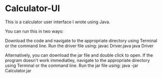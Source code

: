 # Calculator-UI
This is a calculator user interface I wrote using Java.

You can run this in two ways: 

Download the code and navigate to the appropriate directory using Terminal or the command line. Run the driver file using: 
  javac Driver.java 
  java Driver 
  
Alternatively, you can download the jar file and double click to open. If the program doesn't work immediatley, navigate to the appropriate directory using Terminal or the command line. Run the jar file using: 
  java -jar Calculator.jar
  
